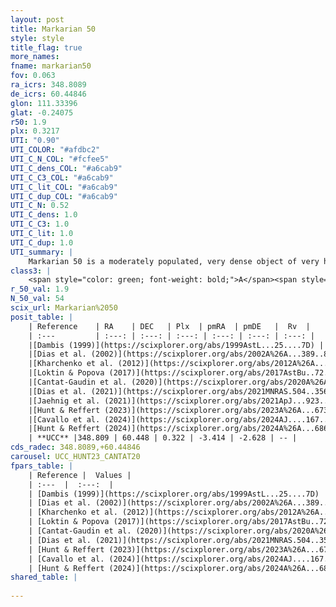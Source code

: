 ```yaml
---
layout: post
title: Markarian 50
style: style
title_flag: true
more_names: 
fname: markarian50
fov: 0.063
ra_icrs: 348.8089
de_icrs: 60.44846
glon: 111.33396
glat: -0.24075
r50: 1.9
plx: 0.3217
UTI: "0.90"
UTI_COLOR: "#afdbc2"
UTI_C_N_COL: "#fcfee5"
UTI_C_dens_COL: "#a6cab9"
UTI_C_C3_COL: "#a6cab9"
UTI_C_lit_COL: "#a6cab9"
UTI_C_dup_COL: "#a6cab9"
UTI_C_N: 0.52
UTI_C_dens: 1.0
UTI_C_C3: 1.0
UTI_C_lit: 1.0
UTI_C_dup: 1.0
UTI_summary: |
    Markarian 50 is a moderately populated, very dense object of very high C3 quality. It is very well-studied in the literature.
class3: |
    <span style="color: green; font-weight: bold;">A</span><span style="color: green; font-weight: bold;">A</span>
r_50_val: 1.9
N_50_val: 54
scix_url: Markarian%2050
posit_table: |
    | Reference    | RA    | DEC   | Plx  | pmRA  | pmDE   |  Rv  |
    | :---         | :---: | :---: | :---: | :---: | :---: | :---: |
    |[Dambis (1999)](https://scixplorer.org/abs/1999AstL...25....7D) | 348.807 | 60.45 | -- | -- | -- | -- |
    |[Dias et al. (2002)](https://scixplorer.org/abs/2002A%26A...389..871D) | 348.825 | 60.467 | -- | -0.96 | -6.43 | -- |
    |[Kharchenko et al. (2012)](https://scixplorer.org/abs/2012A%26A...543A.156K) | 348.813 | 60.434 | -- | -0.31 | -1.54 | -- |
    |[Loktin & Popova (2017)](https://scixplorer.org/abs/2017AstBu..72..257L) | 348.78 | 60.436 | -- | -0.464 | -1.643 | -81.0 |
    |[Cantat-Gaudin et al. (2020)](https://scixplorer.org/abs/2020A%26A...640A...1C) | 348.806 | 60.448 | 0.323 | -3.465 | -2.56 | -- |
    |[Dias et al. (2021)](https://scixplorer.org/abs/2021MNRAS.504..356D) | 348.812 | 60.451 | 0.317 | -3.495 | -2.568 | -- |
    |[Jaehnig et al. (2021)](https://scixplorer.org/abs/2021ApJ...923..129J) | 348.806 | 60.439 | 0.346 | -3.438 | -2.562 | -- |
    |[Hunt & Reffert (2023)](https://scixplorer.org/abs/2023A%26A...673A.114H) | 348.809 | 60.44 | 0.328 | -3.398 | -2.648 | -- |
    |[Cavallo et al. (2024)](https://scixplorer.org/abs/2024AJ....167...12C) | 348.811 | 60.448 | 0.326 | -- | -- | -- |
    |[Hunt & Reffert (2024)](https://scixplorer.org/abs/2024A%26A...686A..42H) | 348.809 | 60.44 | 0.328 | -3.398 | -2.648 | -- |
    | **UCC** |348.809 | 60.448 | 0.322 | -3.414 | -2.628 | -- | 
cds_radec: 348.8089,+60.44846
carousel: UCC_HUNT23_CANTAT20
fpars_table: |
    | Reference |  Values |
    | :---  |  :---:  |
    | [Dambis (1999)](https://scixplorer.org/abs/1999AstL...25....7D) | `E_B-V_=0.722, DM0=11.25, log_age_=7.1` |
    | [Dias et al. (2002)](https://scixplorer.org/abs/2002A%26A...389..871D) | `E(B-V)=0.81, Dist=2114.0, Age=7.095` |
    | [Kharchenko et al. (2012)](https://scixplorer.org/abs/2012A%26A...543A.156K) | `e_bv=0.81, distance=2300, log_age=7.1` |
    | [Loktin & Popova (2017)](https://scixplorer.org/abs/2017AstBu..72..257L) | `E(B-V)=0.782, Dmod=11.617, logt=7.182` |
    | [Cantat-Gaudin et al. (2020)](https://scixplorer.org/abs/2020A%26A...640A...1C) | `AVNN=2.35, DMNN=12.53, AgeNN=7.06` |
    | [Dias et al. (2021)](https://scixplorer.org/abs/2021MNRAS.504..356D) | `Av=2.239, Dist=2677, logage=7.102, [Fe/H]=-0.054` |
    | [Hunt & Reffert (2023)](https://scixplorer.org/abs/2023A%26A...673A.114H) | `AV50=2.41, diffAV50=1.141, MOD50=12.221, logAge50=7.078` |
    | [Cavallo et al. (2024)](https://scixplorer.org/abs/2024AJ....167...12C) | `AV50=2.24, dMod50=11.86, logAge50=7.4, [Fe/H]50=-0.1` |
    | [Hunt & Reffert (2024)](https://scixplorer.org/abs/2024A%26A...686A..42H) | `MassJ=582.546` |
shared_table: |
    
---
```

